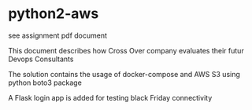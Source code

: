 # python2-aws
see assignment pdf document

This document describes how Cross Over company evaluates their futur Devops Consultants

The solution contains the usage of docker-compose and AWS S3 using python boto3 package

A Flask login app is added for testing black Friday connectivity
